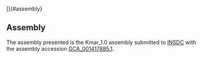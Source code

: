 []{#assembly}

Assembly
--------

The assembly presented is the Kmar\_1.0 assembly submitted to
[INSDC](http://www.insdc.org) with the assembly accession
[GCA\_001417885.1](http://www.ebi.ac.uk/ena/data/view/GCA_001417885.1).
